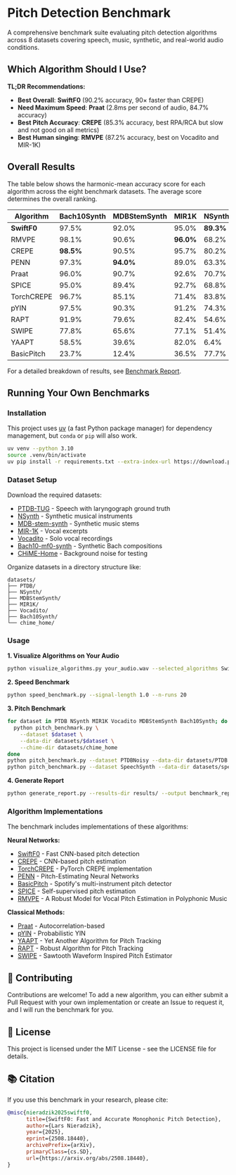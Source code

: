 # Pitch Detection Benchmark

A comprehensive benchmark suite evaluating pitch detection algorithms across 8 datasets covering speech, music, synthetic, and real-world audio conditions.

## Which Algorithm Should I Use?

**TL;DR Recommendations:**
- **Best Overall**: **SwiftF0** (90.2% accuracy, 90× faster than CREPE)
- **Need Maximum Speed**: **Praat** (2.8ms per second of audio, 84.7% accuracy)
- **Best Pitch Accuracy**: **CREPE** (85.3% accuracy, best RPA/RCA but slow and not good on all metrics)
- **Best Human singing**: **RMVPE** (87.2% accuracy, best on Vocadito and MIR-1K)

## Overall Results

The table below shows the harmonic-mean accuracy score for each algorithm across the eight benchmark datasets. The average score determines the overall ranking.

| **Algorithm** | **Bach10Synth** | **MDBStemSynth** | **MIR1K** | **NSynth** | **PTDB** | **PTDBNoisy** | **SpeechSynth** | **Vocadito** | **Average** |
|---|---|---|---|---|---|---|---|---|---|
| **SwiftF0** | 97.5% | 92.0% | 95.0% | **89.3%** | 90.4% | 74.0% | **90.7%** | 92.6% | **90.2%** |
| RMVPE | 98.1% | 90.6% | **96.0%** | 68.2% | 88.9% | 68.5% | 90.6% | **96.4%** | 87.2% |
| CREPE | **98.5%** | 90.5% | 95.7% | 80.2% | 79.7% | 53.8% | 88.3% | 95.6% | 85.3% |
| PENN | 97.3% | **94.0%** | 89.0% | 63.3% | **91.0%** | **76.4%** | 84.8% | 82.4% | 84.8% |
| Praat | 96.0% | 90.7% | 92.6% | 70.7% | 86.2% | 65.3% | 88.2% | 88.2% | 84.7% |
| SPICE | 95.0% | 89.4% | 92.7% | 68.8% | 77.8% | 55.9% | 87.9% | 92.3% | 82.5% |
| TorchCREPE | 96.7% | 85.1% | 71.4% | 83.8% | 78.3% | 61.2% | 79.7% | 89.0% | 80.6% |
| pYIN | 97.5% | 90.3% | 91.2% | 74.3% | 72.1% | 43.2% | 81.4% | 79.5% | 78.7% |
| RAPT | 91.9% | 79.6% | 82.4% | 54.6% | 68.4% | 48.9% | 74.3% | 87.5% | 73.5% |
| SWIPE | 77.8% | 65.6% | 77.1% | 51.4% | 66.6% | 45.0% | 77.1% | 66.6% | 65.9% |
| YAAPT | 58.5% | 39.6% | 82.0% | 6.4% | 69.8% | 51.7% | 83.5% | 88.6% | 60.0% |
| BasicPitch | 23.7% | 12.4% | 36.5% | 77.7% | 23.1% | 12.6% | 61.2% | 17.8% | 33.1% |

For a detailed breakdown of results, see [Benchmark Report](benchmark_report.md).

## Running Your Own Benchmarks

### Installation

This project uses [uv](https://docs.astral.sh/uv/pip/environments/) (a fast Python package manager) for dependency management, but `conda` or `pip` will also work.

```bash
uv venv --python 3.10
source .venv/bin/activate
uv pip install -r requirements.txt --extra-index-url https://download.pytorch.org/whl/cu126 --index-strategy unsafe-best-match
```

### Dataset Setup

Download the required datasets:

- [PTDB-TUG](https://www.spsc.tugraz.at/databases-and-tools/ptdb-tug-pitch-tracking-database-from-graz-university-of-technology.html) - Speech with laryngograph ground truth
- [NSynth](https://magenta.tensorflow.org/datasets/nsynth) - Synthetic musical instruments
- [MDB-stem-synth](https://zenodo.org/records/1481172) - Synthetic music stems
- [MIR-1K](https://zenodo.org/records/3532216) - Vocal excerpts
- [Vocadito](https://zenodo.org/records/5578807) - Solo vocal recordings
- [Bach10-mf0-synth](https://zenodo.org/records/1481156/files/Bach10-mf0-syth.tar.gz) - Synthetic Bach compositions
- [CHiME-Home](https://archive.org/details/chime-home) - Background noise for testing

Organize datasets in a directory structure like:
```
datasets/
├── PTDB/
├── NSynth/
├── MDBStemSynth/
├── MIR1K/
├── Vocadito/
├── Bach10Synth/
└── chime_home/
```

### Usage

**1. Visualize Algorithms on Your Audio**
```bash
python visualize_algorithms.py your_audio.wav --selected_algorithms SwiftF0 CREPE Praat
```

**2. Speed Benchmark**
```bash
python speed_benchmark.py --signal-length 1.0 --n-runs 20
```

**3. Pitch Benchmark**

```bash
for dataset in PTDB NSynth MIR1K Vocadito MDBStemSynth Bach10Synth; do
  python pitch_benchmark.py \
    --dataset $dataset \
    --data-dir datasets/$dataset \
    --chime-dir datasets/chime_home
done
python pitch_benchmark.py --dataset PTDBNoisy --data-dir datasets/PTDB --chime-dir datasets/chime_home
python pitch_benchmark.py --dataset SpeechSynth --data-dir datasets/speechsynth.pt --chime-dir audio_datasets/chime_home
```

**4. Generate Report**

```bash
python generate_report.py --results-dir results/ --output benchmark_report.md
```

### Algorithm Implementations

The benchmark includes implementations of these algorithms:

**Neural Networks:**
- [SwiftF0](https://github.com/lars76/swift-f0) - Fast CNN-based pitch detection
- [CREPE](https://github.com/marl/crepe) - CNN-based pitch estimation
- [TorchCREPE](https://github.com/maxrmorrison/torchcrepe) - PyTorch CREPE implementation
- [PENN](https://github.com/interactiveaudiolab/penn) - Pitch-Estimating Neural Networks
- [BasicPitch](https://github.com/spotify/basic-pitch) - Spotify's multi-instrument pitch detector
- [SPICE](https://www.tensorflow.org/hub/tutorials/spice) - Self-supervised pitch estimation
- [RMVPE](https://github.com/yxlllc/RMVPE) - A Robust Model for Vocal Pitch Estimation in Polyphonic Music

**Classical Methods:**
- [Praat](https://github.com/YannickJadoul/Parselmouth) - Autocorrelation-based
- [pYIN](https://librosa.org/doc/main/generated/librosa.pyin.html) - Probabilistic YIN
- [YAAPT](https://bjbschmitt.github.io/AMFM_decompy/pYAAPT.html) - Yet Another Algorithm for Pitch Tracking
- [RAPT](https://pysptk.readthedocs.io/en/latest/generated/pysptk.sptk.rapt.html) - Robust Algorithm for Pitch Tracking
- [SWIPE](https://pysptk.readthedocs.io/en/latest/generated/pysptk.sptk.swipe.html) - Sawtooth Waveform Inspired Pitch Estimator

## 🤝 Contributing

Contributions are welcome! To add a new algorithm, you can either submit a Pull Request with your own implementation or create an Issue to request it, and I will run the benchmark for you.

## 📄 License

This project is licensed under the MIT License - see the LICENSE file for details.

## 📚 Citation

If you use this benchmark in your research, please cite:

```bibtex
@misc{nieradzik2025swiftf0,
      title={SwiftF0: Fast and Accurate Monophonic Pitch Detection},
      author={Lars Nieradzik},
      year={2025},
      eprint={2508.18440},
      archivePrefix={arXiv},
      primaryClass={cs.SD},
      url={https://arxiv.org/abs/2508.18440},
}
```
